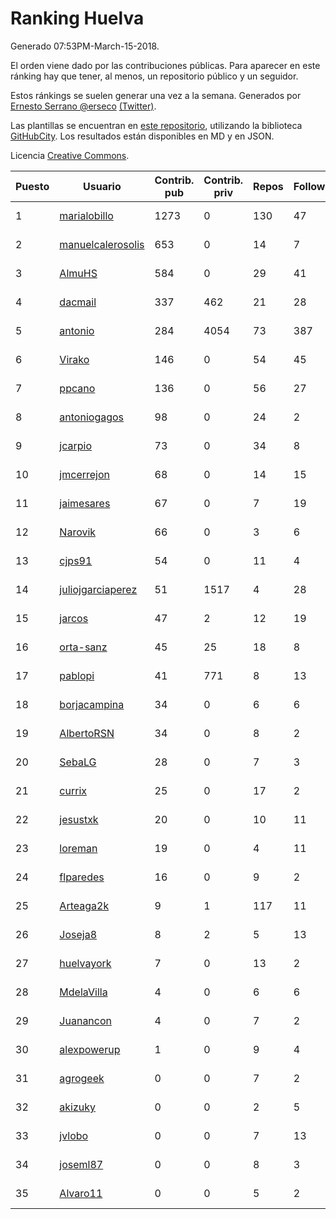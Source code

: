 # Ranking Huelva

Generado 07:53PM-March-15-2018.

El orden viene dado por las contribuciones públicas. Para aparecer en este ránking hay que tener, al menos, un repositorio público y un seguidor.

Estos ránkings se suelen generar una vez a la semana. Generados por [Ernesto Serrano @erseco](https://github.com/erseco/) [(Twitter)](https://twitter.com/erseco).

Las plantillas se encuentran en [este repositorio](https://github.com/iblancasa/GH-Spanish-Ranking), utilizando la biblioteca [GitHubCity](https://github.com/iblancasa/GitHubCity). Los resultados están disponibles en MD y en JSON.

Licencia [Creative Commons](https://creativecommons.org/licenses/by/4.0/).

| Puesto   |  Usuario  | Contrib. pub | Contrib. priv |Repos| Followers | Desde |  Avatar  |
|----------|-----------|--------------|---------------|-----|-----------|-------|----------|
|1|[marialobillo](https://github.com/marialobillo)|1273|0|130|47|2011-10-22|![marialobillo](https://avatars3.githubusercontent.com/u/1144759)|
|2|[manuelcalerosolis](https://github.com/manuelcalerosolis)|653|0|14|7|2012-12-20|![manuelcalerosolis](https://avatars2.githubusercontent.com/u/3088246)|
|3|[AlmuHS](https://github.com/AlmuHS)|584|0|29|41|2015-10-11|![AlmuHS](https://avatars1.githubusercontent.com/u/15078104)|
|4|[dacmail](https://github.com/dacmail)|337|462|21|28|2008-05-28|![dacmail](https://avatars2.githubusercontent.com/u/11754)|
|5|[antonio](https://github.com/antonio)|284|4054|73|387|2008-07-19|![antonio](https://avatars1.githubusercontent.com/u/17516)|
|6|[Virako](https://github.com/Virako)|146|0|54|45|2011-05-28|![Virako](https://avatars3.githubusercontent.com/u/815686)|
|7|[ppcano](https://github.com/ppcano)|136|0|56|27|2011-06-02|![ppcano](https://avatars0.githubusercontent.com/u/825430)|
|8|[antoniogagos](https://github.com/antoniogagos)|98|0|24|2|2015-09-18|![antoniogagos](https://avatars1.githubusercontent.com/u/14351629)|
|9|[jcarpio](https://github.com/jcarpio)|73|0|34|8|2010-11-23|![jcarpio](https://avatars1.githubusercontent.com/u/493260)|
|10|[jmcerrejon](https://github.com/jmcerrejon)|68|0|14|15|2012-07-09|![jmcerrejon](https://avatars1.githubusercontent.com/u/1942431)|
|11|[jaimesares](https://github.com/jaimesares)|67|0|7|19|2012-09-28|![jaimesares](https://avatars1.githubusercontent.com/u/2446051)|
|12|[Narovik](https://github.com/Narovik)|66|0|3|6|2016-06-12|![Narovik](https://avatars1.githubusercontent.com/u/19890871)|
|13|[cjps91](https://github.com/cjps91)|54|0|11|4|2017-11-08|![cjps91](https://avatars0.githubusercontent.com/u/33495645)|
|14|[juliojgarciaperez](https://github.com/juliojgarciaperez)|51|1517|4|28|2015-08-26|![juliojgarciaperez](https://avatars2.githubusercontent.com/u/13980296)|
|15|[jarcos](https://github.com/jarcos)|47|2|12|19|2011-07-23|![jarcos](https://avatars2.githubusercontent.com/u/933995)|
|16|[orta-sanz](https://github.com/orta-sanz)|45|25|18|8|2013-01-22|![orta-sanz](https://avatars2.githubusercontent.com/u/3337555)|
|17|[pablopi](https://github.com/pablopi)|41|771|8|13|2014-02-19|![pablopi](https://avatars0.githubusercontent.com/u/6725714)|
|18|[borjacampina](https://github.com/borjacampina)|34|0|6|6|2010-12-08|![borjacampina](https://avatars1.githubusercontent.com/u/514025)|
|19|[AlbertoRSN](https://github.com/AlbertoRSN)|34|0|8|2|2015-09-30|![AlbertoRSN](https://avatars0.githubusercontent.com/u/14915460)|
|20|[SebaLG](https://github.com/SebaLG)|28|0|7|3|2015-11-17|![SebaLG](https://avatars1.githubusercontent.com/u/15893746)|
|21|[currix](https://github.com/currix)|25|0|17|2|2013-12-21|![currix](https://avatars3.githubusercontent.com/u/6237933)|
|22|[jesustxk](https://github.com/jesustxk)|20|0|10|11|2014-07-01|![jesustxk](https://avatars2.githubusercontent.com/u/8038664)|
|23|[loreman](https://github.com/loreman)|19|0|4|11|2010-11-19|![loreman](https://avatars2.githubusercontent.com/u/488198)|
|24|[flparedes](https://github.com/flparedes)|16|0|9|2|2015-06-28|![flparedes](https://avatars2.githubusercontent.com/u/13085943)|
|25|[Arteaga2k](https://github.com/Arteaga2k)|9|1|117|11|2012-05-11|![Arteaga2k](https://avatars2.githubusercontent.com/u/1731164)|
|26|[Joseja8](https://github.com/Joseja8)|8|2|5|13|2014-07-12|![Joseja8](https://avatars0.githubusercontent.com/u/8145991)|
|27|[huelvayork](https://github.com/huelvayork)|7|0|13|2|2011-03-29|![huelvayork](https://avatars3.githubusercontent.com/u/697151)|
|28|[MdelaVilla](https://github.com/MdelaVilla)|4|0|6|6|2012-07-18|![MdelaVilla](https://avatars0.githubusercontent.com/u/2000720)|
|29|[Juanancon](https://github.com/Juanancon)|4|0|7|2|2016-04-29|![Juanancon](https://avatars1.githubusercontent.com/u/18741909)|
|30|[alexpowerup](https://github.com/alexpowerup)|1|0|9|4|2015-04-20|![alexpowerup](https://avatars0.githubusercontent.com/u/12040064)|
|31|[agrogeek](https://github.com/agrogeek)|0|0|7|2|2009-04-01|![agrogeek](https://avatars0.githubusercontent.com/u/69480)|
|32|[akizuky](https://github.com/akizuky)|0|0|2|5|2011-09-08|![akizuky](https://avatars2.githubusercontent.com/u/1035039)|
|33|[jvlobo](https://github.com/jvlobo)|0|0|7|13|2013-10-12|![jvlobo](https://avatars1.githubusercontent.com/u/5671420)|
|34|[joseml87](https://github.com/joseml87)|0|0|8|3|2016-01-13|![joseml87](https://avatars3.githubusercontent.com/u/16690607)|
|35|[Alvaro11](https://github.com/Alvaro11)|0|0|5|2|2014-09-26|![Alvaro11](https://avatars3.githubusercontent.com/u/8927377)|
